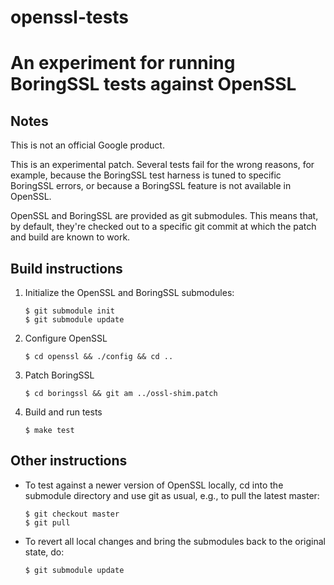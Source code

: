 openssl-tests
=============

# An experiment for running BoringSSL tests against OpenSSL #

## Notes ##

This is not an official Google product.

This is an experimental patch. Several tests fail for the wrong reasons,
for example, because the BoringSSL test harness is tuned to specific
BoringSSL errors, or because a BoringSSL feature is not available in
OpenSSL.

OpenSSL and BoringSSL are provided as git submodules. This means that,
by default, they're checked out to a specific git commit at which the
patch and build are known to work.

## Build instructions ##

1. Initialize the OpenSSL and BoringSSL submodules:

    ```
    $ git submodule init
    $ git submodule update
    ```

2. Configure OpenSSL

    ```
    $ cd openssl && ./config && cd ..
    ```

3. Patch BoringSSL

    ```
    $ cd boringssl && git am ../ossl-shim.patch
    ```

4. Build and run tests

    ```
    $ make test
    ```

## Other instructions ##

*  To test against a newer version of OpenSSL locally, cd into the
submodule directory and use git as usual, e.g., to pull the latest
master:

    ```
    $ git checkout master
    $ git pull
    ```

* To revert all local changes and bring the submodules back to the
original state, do:

    ```
    $ git submodule update
    ```

